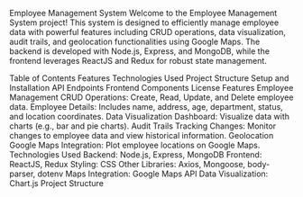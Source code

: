 Employee Management System
Welcome to the Employee Management System project! This system is designed to efficiently manage employee data with powerful features including CRUD operations, data visualization, audit trails, and geolocation functionalities using Google Maps. The backend is developed with Node.js, Express, and MongoDB, while the frontend leverages ReactJS and Redux for robust state management.

Table of Contents
Features
Technologies Used
Project Structure
Setup and Installation
API Endpoints
Frontend Components
License
Features
Employee Management
CRUD Operations: Create, Read, Update, and Delete employee data.
Employee Details: Includes name, address, age, department, status, and location coordinates.
Data Visualization
Dashboard: Visualize data with charts (e.g., bar and pie charts).
Audit Trails
Tracking Changes: Monitor changes to employee data and view historical information.
Geolocation
Google Maps Integration: Plot employee locations on Google Maps.
Technologies Used
Backend: Node.js, Express, MongoDB
Frontend: ReactJS, Redux
Styling: CSS
Other Libraries: Axios, Mongoose, body-parser, dotenv
Maps Integration: Google Maps API
Data Visualization: Chart.js
Project Structure

